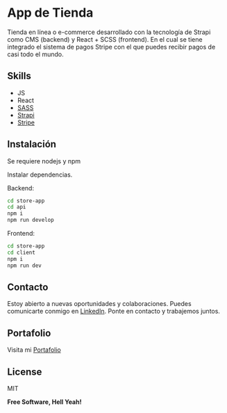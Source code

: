 # App de Tienda

Tienda en línea o e-commerce desarrollado con la tecnología de Strapi como CMS (backend) y React + SCSS (frontend). En el cual se tiene integrado el sistema de pagos Stripe con el que puedes recibir pagos de casi todo el mundo.

## Skills

- JS
- React
- [SASS]
- [Strapi]
- [Stripe]

## Instalación

Se requiere nodejs y npm

Instalar dependencias.

Backend:
```sh
cd store-app
cd api
npm i
npm run develop
```

Frontend:
```sh
cd store-app
cd client
npm i
npm run dev
```

## Contacto

Estoy abierto a nuevas oportunidades y colaboraciones. Puedes comunicarte conmigo en [LinkedIn](https://www.linkedin.com/in/luis-rendon). Ponte en contacto y trabajemos juntos.

## Portafolio

Visita mi [Portafolio](https://xiaoluxtl.github.io/lux-portfolio/)

## License

MIT

**Free Software, Hell Yeah!**

[//]: # "These are reference links used in the body of this note and get stripped out when the markdown processor does its job. There is no need to format nicely because it shouldn't be seen. Thanks SO - http://stackoverflow.com/questions/4823468/store-comments-in-markdown-syntax"

[SASS]: https://sass-lang.com/
[Strapi]: https://strapi.io/
[Stripe]: https://stripe.com/

